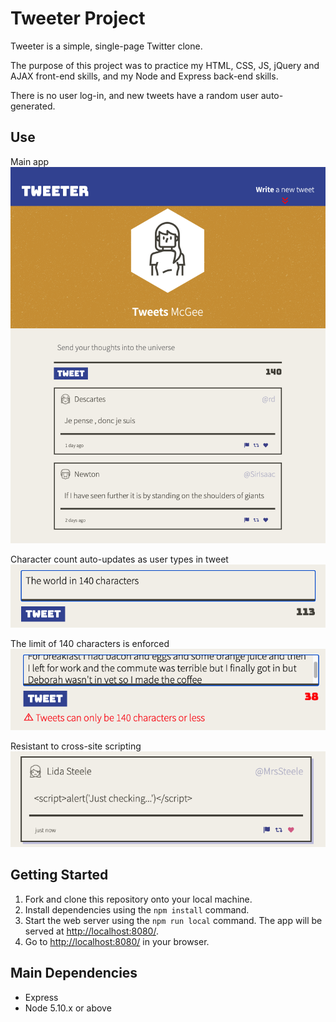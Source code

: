 # Tweeter Project

Tweeter is a simple, single-page Twitter clone.

The purpose of this project was to practice my HTML, CSS, JS, jQuery and AJAX front-end skills, and my Node and Express back-end skills.

There is no user log-in, and new tweets have a random user auto-generated.

## Use
Main app
![Main app](https://github.com/leepavelich/tweeter/blob/master/docs/tweeter.png?raw=true)

Character count auto-updates as user types in tweet
![Character counter](https://github.com/leepavelich/tweeter/blob/master/docs/tweet-char-count.png?raw=true)

The limit of 140 characters is enforced
![Character limit enforcement](https://github.com/leepavelich/tweeter/blob/master/docs/tweet-count-limit.png?raw=true)

Resistant to cross-site scripting
![XSS resistance](https://github.com/leepavelich/tweeter/blob/master/docs/xss.png?raw=true)

## Getting Started

1. Fork and clone this repository onto your local machine.
2. Install dependencies using the `npm install` command.
3. Start the web server using the `npm run local` command. The app will be served at <http://localhost:8080/>.
4. Go to <http://localhost:8080/> in your browser.

## Main Dependencies

- Express
- Node 5.10.x or above
